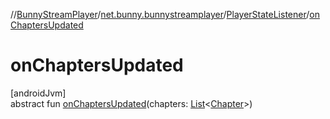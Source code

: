 //[BunnyStreamPlayer](../../../index.md)/[net.bunny.bunnystreamplayer](../index.md)/[PlayerStateListener](index.md)/[onChaptersUpdated](on-chapters-updated.md)

# onChaptersUpdated

[androidJvm]\
abstract fun [onChaptersUpdated](on-chapters-updated.md)(chapters: [List](https://kotlinlang.org/api/core/kotlin-stdlib/kotlin.collections/-list/index.html)&lt;[Chapter](../../net.bunny.bunnystreamplayer.model/-chapter/index.md)&gt;)